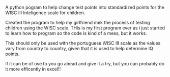 A python pogram to help change test points into standardized points for the WISC III Inteligence scale for children.

Created the program to help my girlfriend mek the process of testing children using the WISC scale. THis is my first program ever as i just started  to learn how to program so the code is kind of a mess, but it works.

This should only be used with the portuguese WISC III scale as the values vary from country to country, given that it is used to help determine IQ points.

if it can be of use to you go ahead and give it a try, but you can probably do it more efficently in excel!!
